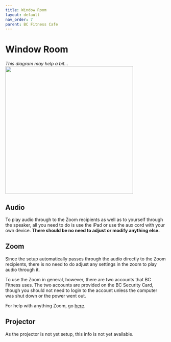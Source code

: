 ```yaml
---
title: Window Room
layout: default
nav_order: 7
parent: BC Fitness Cafe
---
```

# Window Room
*This diagram may help a bit...*
<img src="{{site.baseurl}}/images/window_room_diagram.png" style="height:400px;">
## Audio
To play audio through to the Zoom recipients as well as to yourself through the speaker, all you need to do is use the iPad or use the aux cord with your own device. **There should be no need to adjust or modify anything else.**
## Zoom
Since the setup automatically passes through the audio directly to the Zoom recipients, there is no need to do adjust any settings in the zoom to play audio through it.

To use the Zoom in general, however, there are two accounts that BC Fitness uses. The two accounts are provided on the BC Security Card, though you should not need to login to the account unless the computer was shut down or the power went out.

For help with anything Zoom, go [here](https://support.zoom.us/hc/en-us).
## Projector
As the projector is not yet setup, this info is not yet available.